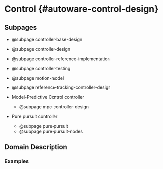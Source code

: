 Control {#autoware-control-design}
=======

## Subpages

- @subpage controller-base-design
- @subpage controller-design
- @subpage controller-reference-implementation
- @subpage controller-testing
- @subpage motion-model
- @subpage reference-tracking-controller-design

- Model-Predictive Control controller
  - @subpage mpc-controller-design
- Pure pursuit controller
  - @subpage pure-pursuit
  - @subpage pure-pursuit-nodes

## Domain Description

### Examples